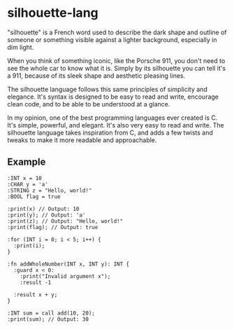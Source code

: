 # silhouette-lang

"silhouette" is a French word used to describe the dark shape and outline of someone or 
something visible against a lighter background, especially in dim light.

When you think of something iconic, like the Porsche 911, you don't need to see the
whole car to know what it is. Simply by its silhouette you can tell it's a 911, because
of its sleek shape and aesthetic pleasing lines.

The silhouette language follows this same principles of simplicity and elegance. It's
syntax is designed to be easy to read and write, encourage clean code, and to be 
able to be understood at a
glance.

In my opinion, one of the best programming languages ever created is C. It's simple,
powerful, and elegant. It's also very easy to read and write. The silhouette language
takes inspiration from C, and adds a few twists and tweaks to make it more readable and
approachable.

## Example

```
:INT x = 10
:CHAR y = 'a'
:STRING z = "Hello, world!"
:BOOL flag = true

:print(x) // Output: 10
:print(y); // Output: 'a'
:print(z); // Output: "Hello, world!"
:print(flag); // Output: true

:for (INT i = 0; i < 5; i++) {
  :print(i);
}

:fn addWholeNumber(INT x, INT y): INT {
  :guard x < 0:
    :print("Invalid argument x");
    :result -1

  :result x + y;
}

:INT sum = call add(10, 20);
:print(sum); // Output: 30

```
